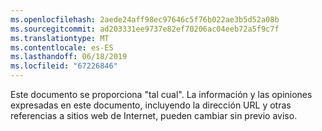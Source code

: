 ```yaml
---
ms.openlocfilehash: 2aede24aff98ec97646c5f76b022ae3b5d52a08b
ms.sourcegitcommit: ad203331ee9737e82ef70206ac04eeb72a5f9c7f
ms.translationtype: MT
ms.contentlocale: es-ES
ms.lasthandoff: 06/18/2019
ms.locfileid: "67226846"
---
```

Este documento se proporciona "tal cual". La información y las opiniones expresadas en este documento, incluyendo la dirección URL y otras referencias a sitios web de Internet, pueden cambiar sin previo aviso.